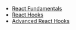 - [React Fundamentals](./01-react-fundamentals/NOTES.md)
- [React Hooks](./02-react-hooks/NOTES.md)
- [Advanced React Hooks](./03-advanced-react-hooks/NOTES.md)
